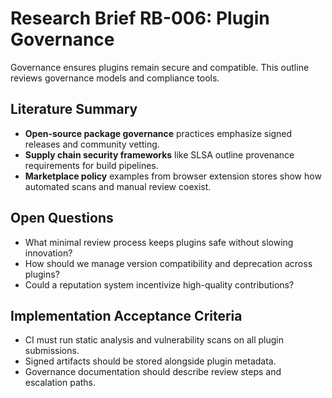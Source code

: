 # Research Brief RB-006: Plugin Governance

Governance ensures plugins remain secure and compatible. This outline reviews governance models and compliance tools.

## Literature Summary
- **Open-source package governance** practices emphasize signed releases and community vetting.
- **Supply chain security frameworks** like SLSA outline provenance requirements for build pipelines.
- **Marketplace policy** examples from browser extension stores show how automated scans and manual review coexist.

## Open Questions
- What minimal review process keeps plugins safe without slowing innovation?
- How should we manage version compatibility and deprecation across plugins?
- Could a reputation system incentivize high-quality contributions?

## Implementation Acceptance Criteria
- CI must run static analysis and vulnerability scans on all plugin submissions.
- Signed artifacts should be stored alongside plugin metadata.
- Governance documentation should describe review steps and escalation paths.
